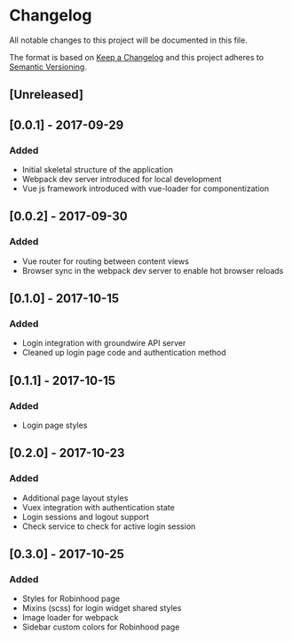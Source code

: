 # Changelog
All notable changes to this project will be documented in this file.

The format is based on [Keep a Changelog](http://keepachangelog.com/en/1.0.0/)
and this project adheres to [Semantic Versioning](http://semver.org/spec/v2.0.0.html).

## [Unreleased]

## [0.0.1] - 2017-09-29
### Added
- Initial skeletal structure of the application
- Webpack dev server introduced for local development
- Vue js framework introduced with vue-loader for componentization

## [0.0.2] - 2017-09-30
### Added
- Vue router for routing between content views
- Browser sync in the webpack dev server to enable hot browser reloads

## [0.1.0] - 2017-10-15
### Added
- Login integration with groundwire API server
- Cleaned up login page code and authentication method

## [0.1.1] - 2017-10-15
### Added
- Login page styles

## [0.2.0] - 2017-10-23
### Added
- Additional page layout styles
- Vuex integration with authentication state
- Login sessions and logout support
- Check service to check for active login session

## [0.3.0] - 2017-10-25
### Added
- Styles for Robinhood page
- Mixins (scss) for login widget shared styles
- Image loader for webpack
- Sidebar custom colors for Robinhood page
